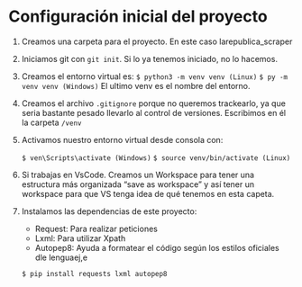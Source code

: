 # Configuración inicial del proyecto

1. Creamos una carpeta para el proyecto. En este caso larepublica_scraper

2. Iniciamos git con `git init`. Si lo ya tenemos iniciado, no lo hacemos.

3. Creamos el entorno virtual es:
    `$ python3 -m venv venv (Linux)`
    `$ py -m venv venv (Windows)`
    El ultimo venv es el nombre del entorno.

4. Creamos el archivo `.gitignore` porque no queremos trackearlo, ya que seria bastante pesado llevarlo al control de versiones. Escribimos en él la carpeta `/venv`

5. Activamos nuestro entorno virtual desde consola con:

    `$ ven\Scripts\activate (Windows)`
    `$ source venv/bin/activate (Linux)`

6. Si trabajas en VsCode. Creamos un Workspace para tener una estructura más organizada “save as workspace” y así tener un workspace para que VS tenga idea de qué tenemos en esta capeta.

7. Instalamos las dependencias de este proyecto:
   - Request: Para realizar peticiones
   - Lxml: Para utilizar Xpath
   - Autopep8: Ayuda a formatear el código según los estilos oficiales dle lenguaej,e

    `$ pip install requests lxml autopep8`
